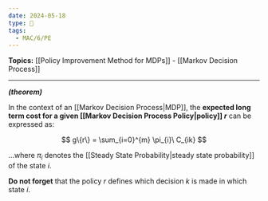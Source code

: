 ```yaml
---
date: 2024-05-18
type: 🧠
tags:
  - MAC/6/PE
---
```


**Topics:** [[Policy Improvement Method for MDPs]] - [[Markov Decision Process]]

---

_**(theorem)**_

In the context of an [[Markov Decision Process|MDP]], the **expected long term cost for a given [[Markov Decision Process Policy|policy]] $r$** can be expressed as:

$$
g\{r\} = \sum_{i=0}^{m} \pi_{i}\ C_{ik}
$$

…where $\pi_{i}$ denotes the [[Steady State Probability|steady state probability]] of the state $i$. 

**Do not forget** that the policy $r$ defines which decision $k$ is made in which state $i$.
